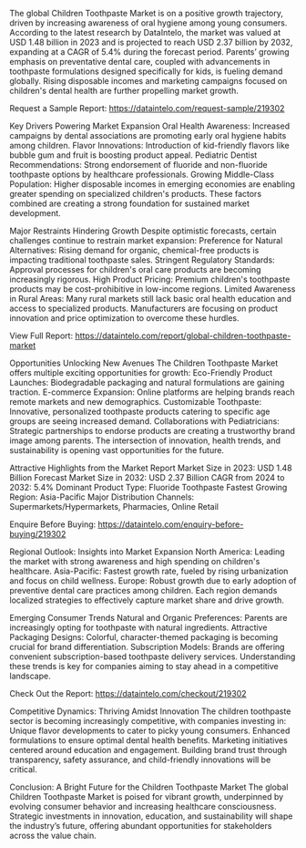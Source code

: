 The global Children Toothpaste Market is on a positive growth trajectory, driven by increasing awareness of oral hygiene among young consumers. According to the latest research by DataIntelo, the market was valued at USD 1.48 billion in 2023 and is projected to reach USD 2.37 billion by 2032, expanding at a CAGR of 5.4% during the forecast period.
Parents’ growing emphasis on preventative dental care, coupled with advancements in toothpaste formulations designed specifically for kids, is fueling demand globally. Rising disposable incomes and marketing campaigns focused on children's dental health are further propelling market growth.

Request a Sample Report: https://dataintelo.com/request-sample/219302

Key Drivers Powering Market Expansion
Oral Health Awareness: Increased campaigns by dental associations are promoting early oral hygiene habits among children.
Flavor Innovations: Introduction of kid-friendly flavors like bubble gum and fruit is boosting product appeal.
Pediatric Dentist Recommendations: Strong endorsement of fluoride and non-fluoride toothpaste options by healthcare professionals.
Growing Middle-Class Population: Higher disposable incomes in emerging economies are enabling greater spending on specialized children's products.
These factors combined are creating a strong foundation for sustained market development.

Major Restraints Hindering Growth
Despite optimistic forecasts, certain challenges continue to restrain market expansion:
Preference for Natural Alternatives: Rising demand for organic, chemical-free products is impacting traditional toothpaste sales.
Stringent Regulatory Standards: Approval processes for children's oral care products are becoming increasingly rigorous.
High Product Pricing: Premium children's toothpaste products may be cost-prohibitive in low-income regions.
Limited Awareness in Rural Areas: Many rural markets still lack basic oral health education and access to specialized products.
Manufacturers are focusing on product innovation and price optimization to overcome these hurdles.

View Full Report: https://dataintelo.com/report/global-children-toothpaste-market

Opportunities Unlocking New Avenues
The Children Toothpaste Market offers multiple exciting opportunities for growth:
Eco-Friendly Product Launches: Biodegradable packaging and natural formulations are gaining traction.
E-commerce Expansion: Online platforms are helping brands reach remote markets and new demographics.
Customizable Toothpaste: Innovative, personalized toothpaste products catering to specific age groups are seeing increased demand.
Collaborations with Pediatricians: Strategic partnerships to endorse products are creating a trustworthy brand image among parents.
The intersection of innovation, health trends, and sustainability is opening vast opportunities for the future.

Attractive Highlights from the Market Report
Market Size in 2023: USD 1.48 Billion
Forecast Market Size in 2032: USD 2.37 Billion
CAGR from 2024 to 2032: 5.4%
Dominant Product Type: Fluoride Toothpaste
Fastest Growing Region: Asia-Pacific
Major Distribution Channels: Supermarkets/Hypermarkets, Pharmacies, Online Retail

Enquire Before Buying: https://dataintelo.com/enquiry-before-buying/219302

Regional Outlook: Insights into Market Expansion
North America: Leading the market with strong awareness and high spending on children's healthcare.
Asia-Pacific: Fastest growth rate, fueled by rising urbanization and focus on child wellness.
Europe: Robust growth due to early adoption of preventive dental care practices among children.
Each region demands localized strategies to effectively capture market share and drive growth.

Emerging Consumer Trends
Natural and Organic Preferences: Parents are increasingly opting for toothpaste with natural ingredients.
Attractive Packaging Designs: Colorful, character-themed packaging is becoming crucial for brand differentiation.
Subscription Models: Brands are offering convenient subscription-based toothpaste delivery services.
Understanding these trends is key for companies aiming to stay ahead in a competitive landscape.

Check Out the Report: https://dataintelo.com/checkout/219302

Competitive Dynamics: Thriving Amidst Innovation
The children toothpaste sector is becoming increasingly competitive, with companies investing in:
Unique flavor developments to cater to picky young consumers.
Enhanced formulations to ensure optimal dental health benefits.
Marketing initiatives centered around education and engagement.
Building brand trust through transparency, safety assurance, and child-friendly innovations will be critical.

Conclusion: A Bright Future for the Children Toothpaste Market
The global Children Toothpaste Market is poised for vibrant growth, underpinned by evolving consumer behavior and increasing healthcare consciousness. Strategic investments in innovation, education, and sustainability will shape the industry’s future, offering abundant opportunities for stakeholders across the value chain.

